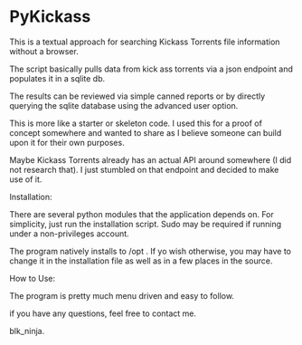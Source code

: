 # PyKickass
This is a textual approach for searching Kickass Torrents file information without a browser. 

The script basically pulls data from kick ass torrents via a json endpoint and populates
it in a sqlite db.

The results can be reviewed via simple canned reports or by directly querying the sqlite database
using the advanced user option. 

This is more like a starter or skeleton code. I used this for a proof of concept somewhere and wanted
to share as I believe someone can build upon it for their own purposes.

Maybe Kickass Torrents already has an actual API around somewhere (I did not research that). I just 
stumbled on that endpoint and decided to make use of it.

Installation:

There are several python modules that the application depends on. For simplicity, just run 
the installation script. Sudo may be required if running under a non-privileges account.

The program natively installs to /opt  . If yo wish otherwise, you may have to change it in the 
installation file as well as in a few places in the source.

How to Use:

The program is pretty much menu driven and easy to follow.

if you have any questions, feel free to contact me.

blk_ninja.
